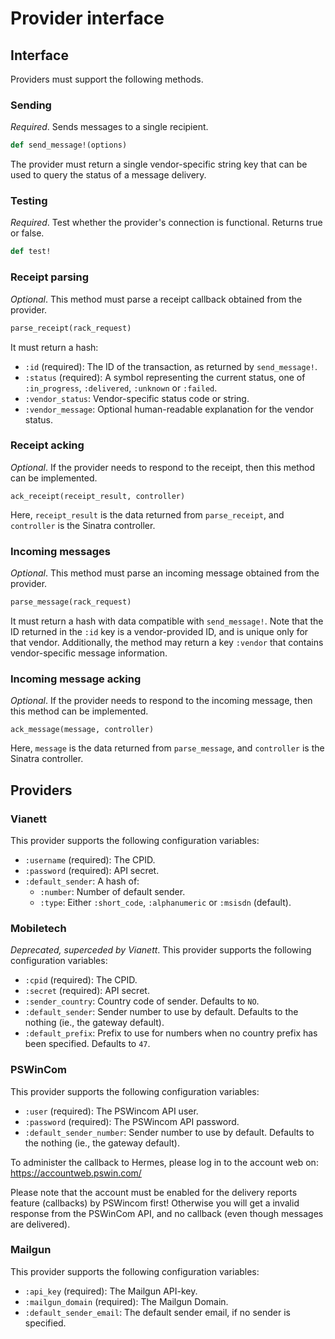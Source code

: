 # Provider interface

## Interface

Providers must support the following methods.

### Sending

*Required*. Sends messages to a single recipient.

```ruby
def send_message!(options)
```

The provider must return a single vendor-specific string key that can be used to query the status of a message delivery.

### Testing

*Required*.  Test whether the provider's connection is functional. Returns true or false.

```ruby
def test!
```

### Receipt parsing

*Optional*. This method must parse a receipt callback obtained from the provider.

```ruby
parse_receipt(rack_request)
```

It must return a hash:

* `:id` (required): The ID of the transaction, as returned by `send_message!`.
* `:status` (required): A symbol representing the current status, one of `:in_progress`, `:delivered`, `:unknown` or `:failed`.
* `:vendor_status`: Vendor-specific status code or string.
* `:vendor_message`: Optional human-readable explanation for the vendor status.

### Receipt acking

*Optional*. If the provider needs to respond to the receipt, then this method can be implemented.

```
ack_receipt(receipt_result, controller)
```

Here, `receipt_result` is the data returned from `parse_receipt`, and `controller` is the Sinatra controller.

### Incoming messages

*Optional*. This method must parse an incoming message obtained from the provider.

```ruby
parse_message(rack_request)
```

It must return a hash with data compatible with `send_message!`. Note that the ID returned in the `:id` key is a vendor-provided ID, and is unique only for that vendor. Additionally, the method may return a key `:vendor` that contains vendor-specific message information.

### Incoming message acking

*Optional*. If the provider needs to respond to the incoming message, then this method can be implemented.

```
ack_message(message, controller)
```

Here, `message` is the data returned from `parse_message`, and `controller` is the Sinatra controller.

## Providers

### Vianett

This provider supports the following configuration variables:

* `:username` (required): The CPID.
* `:password` (required): API secret.
* `:default_sender`: A hash of:
   * `:number`: Number of default sender.
   * `:type`: Either `:short_code`, `:alphanumeric` or `:msisdn` (default).

### Mobiletech

*Deprecated, superceded by Vianett*. This provider supports the following configuration variables:

* `:cpid` (required): The CPID.
* `:secret` (required): API secret.
* `:sender_country`: Country code of sender. Defaults to `NO`.
* `:default_sender`: Sender number to use by default. Defaults to the nothing (ie., the gateway default).
* `:default_prefix`: Prefix to use for numbers when no country prefix has been specified. Defaults to `47`.

### PSWinCom

This provider supports the following configuration variables:

* `:user` (required): The PSWincom API user.
* `:password` (required): The PSWincom API password.
* `:default_sender_number`: Sender number to use by default. Defaults to the nothing (ie., the gateway default).

To administer the callback to Hermes, please log in to the account web on: https://accountweb.pswin.com/

Please note that the account must be enabled for the delivery reports
feature (callbacks) by PSWincom first! Otherwise you will get a invalid
response from the PSWinCom API, and no callback (even though messages are delivered).

### Mailgun

This provider supports the following configuration variables:

* `:api_key` (required): The Mailgun API-key.
* `:mailgun_domain` (required): The Mailgun Domain.
* `:default_sender_email`: The default sender email, if no sender is specified.
